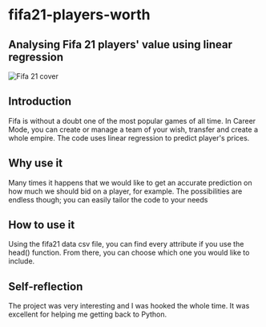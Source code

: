 # fifa21-players-worth

## Analysing Fifa 21 players' value using linear regression <br />
![Fifa 21 cover](https://static.independent.co.uk/s3fs-public/thumbnails/image/2020/07/22/16/screen-shot-2020-07-22-at-16.06.57-0.png?width=1200)
## Introduction <br />
Fifa is without a doubt one of the most popular games of all time. In Career Mode, you can create or manage a team of your wish, transfer and create a whole empire. The code uses linear regression to predict player's prices.
## Why use it <br />
Many times it happens that we would like to get an accurate prediction on how much we should bid on a player, for example. The possibilities are endless though; you can easily tailor the code to your needs
## How to use it <br />
Using the fifa21 data csv file, you can find every attribute if you use the head() function. From there, you can choose which one you would like to include. 
## Self-reflection <br />
The project was very interesting and I was hooked the whole time. It was excellent for helping me getting back to Python.
